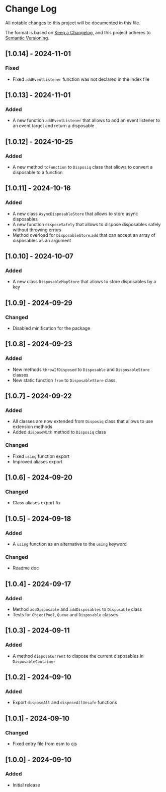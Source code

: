 # Change Log

All notable changes to this project will be documented in this file.

The format is based on [Keep a Changelog](https://keepachangelog.com/en/1.0.0/),
and this project adheres to [Semantic Versioning](https://semver.org/spec/v2.0.0.html).

## [1.0.14] - 2024-11-01

### Fixed

- Fixed `addEventListener` function was not declared in the index file

## [1.0.13] - 2024-11-01

### Added

- A new function `addEventListener` that allows to add an event listener to an event target and return a disposable

## [1.0.12] - 2024-10-25

### Added

- A new method `toFunction` to `Disposiq` class that allows to convert a disposable to a function

## [1.0.11] - 2024-10-16

### Added

- A new class `AsyncDisposableStore` that allows to store async disposables
- A new function `disposeSafely` that allows to dispose disposables safely without throwing errors
- Method overload for `DisposableStore`.`add` that can accept an array of disposables as an argument

## [1.0.10] - 2024-10-07

### Added

- A new class `DisposableMapStore` that allows to store disposables by a key

## [1.0.9] - 2024-09-29

### Changed

- Disabled minification for the package

## [1.0.8] - 2024-09-23

### Added

- New methods `throwIfDisposed` to `Disposable` and `DisposableStore` classes
- New static function `from` to `DisposableStore` class

## [1.0.7] - 2024-09-22

### Added

- All classes are now extended from `Disposiq` class that allows to use extension methods
- Added `disposeWith` method to `Disposiq` class

### Changed

- Fixed `using` function export
- Improved aliases export

## [1.0.6] - 2024-09-20

### Changed

- Class aliases export fix

## [1.0.5] - 2024-09-18

### Added

- A `using` function as an alternative to the `using` keyword

### Changed

- Readme doc

## [1.0.4] - 2024-09-17

### Added

- Method `addDisposable` and `addDisposables` to `Disposable` class
- Tests for `ObjectPool`, `Queue` and `Disposable` classes

## [1.0.3] - 2024-09-11

### Added

- A method `disposeCurrent` to dispose the current disposables in `DisposableContainer`

## [1.0.2] - 2024-09-10

### Added

- Export `disposeAll` and `disposeAllUnsafe` functions

## [1.0.1] - 2024-09-10

### Changed

- Fixed entry file from esm to cjs

## [1.0.0] - 2024-09-10

### Added

- Initial release